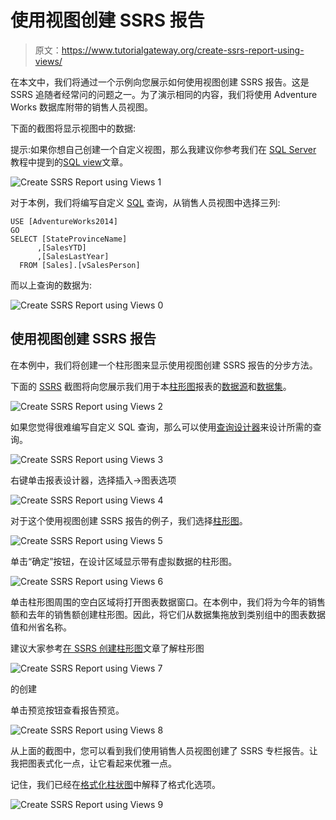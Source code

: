 # 使用视图创建 SSRS 报告

> 原文：<https://www.tutorialgateway.org/create-ssrs-report-using-views/>

在本文中，我们将通过一个示例向您展示如何使用视图创建 SSRS 报告。这是 SSRS 追随者经常问的问题之一。为了演示相同的内容，我们将使用 Adventure Works 数据库附带的销售人员视图。

下面的截图将显示视图中的数据:

提示:如果你想自己创建一个自定义视图，那么我建议你参考我们在 [SQL Server](https://www.tutorialgateway.org/sql/) 教程中提到的[SQL view](https://www.tutorialgateway.org/views-in-sql-server/)文章。

![Create SSRS Report using Views 1](img/8b95e8839facaa857067359989728b1c.png)

对于本例，我们将编写自定义 [SQL](https://www.tutorialgateway.org/sql/) 查询，从销售人员视图中选择三列:

```
USE [AdventureWorks2014]
GO
SELECT [StateProvinceName] 
      ,[SalesYTD]
      ,[SalesLastYear]
  FROM [Sales].[vSalesPerson]
```

而以上查询的数据为:

![Create SSRS Report using Views 0](img/0f461552e39b35e449104b1e755263ae.png)

## 使用视图创建 SSRS 报告

在本例中，我们将创建一个柱形图来显示使用视图创建 SSRS 报告的分步方法。

下面的 [SSRS](https://www.tutorialgateway.org/ssrs/) 截图将向您展示我们用于本[柱形图](https://www.tutorialgateway.org/column-chart-in-ssrs/)报表的[数据源](https://www.tutorialgateway.org/ssrs-shared-data-source/)和[数据集](https://www.tutorialgateway.org/shared-dataset-in-ssrs/)。

![Create SSRS Report using Views 2](img/f4b8e3b40ae93ef824baa6d5a42ff9c5.png)

如果您觉得很难编写自定义 SQL 查询，那么可以使用[查询设计器](https://www.tutorialgateway.org/ssrs-query-designer/)来设计所需的查询。

![Create SSRS Report using Views 3](img/53ee73cf45e071549114ed429edbc656.png)

右键单击报表设计器，选择插入->图表选项

![Create SSRS Report using Views 4](img/ab0cbf363806b01077389b2cb39c3f13.png)

对于这个使用视图创建 SSRS 报告的例子，我们选择[柱形图](https://www.tutorialgateway.org/column-chart-in-ssrs/)。

![Create SSRS Report using Views 5](img/a4f563af04f1d8c8b82f9f103a4a0126.png)

单击“确定”按钮，在设计区域显示带有虚拟数据的柱形图。

![Create SSRS Report using Views 6](img/bb190fbb4fad6e4bc2a6c1fdcc19a183.png)

单击柱形图周围的空白区域将打开图表数据窗口。在本例中，我们将为今年的销售额和去年的销售额创建柱形图。因此，将它们从数据集拖放到类别组中的图表数据值和州省名称。

建议大家参考[在 SSRS 创建柱形图](https://www.tutorialgateway.org/column-chart-in-ssrs/)文章了解柱形图

![Create SSRS Report using Views 7](img/b09e02c5ff5312751af082e31dbf2289.png)

的创建

单击预览按钮查看报告预览。

![Create SSRS Report using Views 8](img/8d87d9e435d51e9f29929692c2741f26.png)

从上面的截图中，您可以看到我们使用销售人员视图创建了 SSRS 专栏报告。让我把图表式化一点，让它看起来优雅一点。

记住，我们已经在[格式化柱状图](https://www.tutorialgateway.org/formatting-column-chart-in-ssrs/)中解释了格式化选项。

![Create SSRS Report using Views 9](img/9b863995acc6a3641f83adc54751c31e.png)